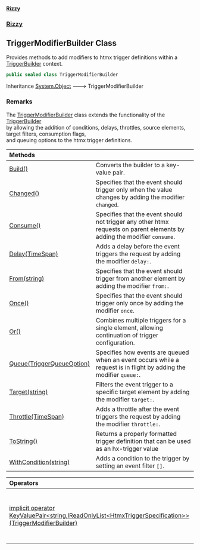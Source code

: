 #### [Rizzy](index 'index')
### [Rizzy](Rizzy 'Rizzy')

## TriggerModifierBuilder Class

Provides methods to add modifiers to htmx trigger definitions within a [TriggerBuilder](Rizzy.TriggerBuilder 'Rizzy.TriggerBuilder') context.

```csharp
public sealed class TriggerModifierBuilder
```

Inheritance [System.Object](https://docs.microsoft.com/en-us/dotnet/api/System.Object 'System.Object') &#129106; TriggerModifierBuilder

### Remarks
The [TriggerModifierBuilder](Rizzy.TriggerModifierBuilder 'Rizzy.TriggerModifierBuilder') class extends the functionality of the [TriggerBuilder](Rizzy.TriggerBuilder 'Rizzy.TriggerBuilder')   
by allowing the addition of conditions, delays, throttles, source elements, target filters, consumption flags,   
and queuing options to the htmx trigger definitions.

| Methods | |
| :--- | :--- |
| [Build()](Rizzy.TriggerModifierBuilder.Build() 'Rizzy.TriggerModifierBuilder.Build()') | Converts the builder to a key-value pair. |
| [Changed()](Rizzy.TriggerModifierBuilder.Changed() 'Rizzy.TriggerModifierBuilder.Changed()') | Specifies that the event should trigger only when the value changes by adding the modifier `changed`. |
| [Consume()](Rizzy.TriggerModifierBuilder.Consume() 'Rizzy.TriggerModifierBuilder.Consume()') | Specifies that the event should not trigger any other htmx requests on parent elements by adding the modifier `consume`. |
| [Delay(TimeSpan)](Rizzy.TriggerModifierBuilder.Delay(System.TimeSpan) 'Rizzy.TriggerModifierBuilder.Delay(System.TimeSpan)') | Adds a delay before the event triggers the request by adding the modifier `delay:`. |
| [From(string)](Rizzy.TriggerModifierBuilder.From(string) 'Rizzy.TriggerModifierBuilder.From(string)') | Specifies that the event should trigger from another element by adding the modifier `from:`. |
| [Once()](Rizzy.TriggerModifierBuilder.Once() 'Rizzy.TriggerModifierBuilder.Once()') | Specifies that the event should trigger only once by adding the modifier `once`. |
| [Or()](Rizzy.TriggerModifierBuilder.Or() 'Rizzy.TriggerModifierBuilder.Or()') | Combines multiple triggers for a single element, allowing continuation of trigger configuration. |
| [Queue(TriggerQueueOption)](Rizzy.TriggerModifierBuilder.Queue(Rizzy.TriggerQueueOption) 'Rizzy.TriggerModifierBuilder.Queue(Rizzy.TriggerQueueOption)') | Specifies how events are queued when an event occurs while a request is in flight by adding the modifier `queue:`. |
| [Target(string)](Rizzy.TriggerModifierBuilder.Target(string) 'Rizzy.TriggerModifierBuilder.Target(string)') | Filters the event trigger to a specific target element by adding the modifier `target:`. |
| [Throttle(TimeSpan)](Rizzy.TriggerModifierBuilder.Throttle(System.TimeSpan) 'Rizzy.TriggerModifierBuilder.Throttle(System.TimeSpan)') | Adds a throttle after the event triggers the request by adding the modifier `throttle:`. |
| [ToString()](Rizzy.TriggerModifierBuilder.ToString() 'Rizzy.TriggerModifierBuilder.ToString()') | Returns a properly formatted trigger definition that can be used as an hx-trigger value |
| [WithCondition(string)](Rizzy.TriggerModifierBuilder.WithCondition(string) 'Rizzy.TriggerModifierBuilder.WithCondition(string)') | Adds a condition to the trigger by setting an event filter `[]`. |

| Operators | |
| :--- | :--- |
| [implicit operator KeyValuePair&lt;string,IReadOnlyList&lt;HtmxTriggerSpecification&gt;&gt;(TriggerModifierBuilder)](Rizzy.TriggerModifierBuilder.op_ImplicitSystem.Collections.Generic.KeyValuePair_string,System.Collections.Generic.IReadOnlyList_Rizzy.HtmxTriggerSpecification__(Rizzy.TriggerModifierBuilder) 'Rizzy.TriggerModifierBuilder.op_Implicit System.Collections.Generic.KeyValuePair<string,System.Collections.Generic.IReadOnlyList<Rizzy.HtmxTriggerSpecification>>(Rizzy.TriggerModifierBuilder)') | Converts the builder to a key-value pair. |
